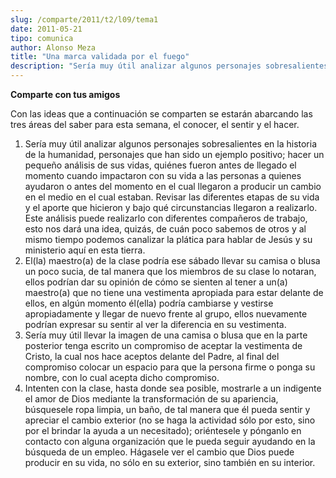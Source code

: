 ```yaml
---
slug: /comparte/2011/t2/l09/tema1
date: 2011-05-21
tipo: comunica
author: Alonso Meza
title: "Una marca validada por el fuego"
description: "Sería muy útil analizar algunos personajes sobresalientes en la historia de la  humanidad, personajes que han sido un ejemplo positivo; hacer un pequeño  análisis de sus vidas..."
---
```


**Comparte con tus amigos**

Con las ideas que a continuación se comparten se estarán abarcando las tres áreas del saber para esta semana, el conocer, el sentir y el hacer.

1.  Sería muy útil analizar algunos personajes sobresalientes en la historia de la humanidad, personajes que han sido un ejemplo positivo; hacer un pequeño análisis de sus vidas, quiénes fueron antes de llegado el momento cuando impactaron con su vida a las personas a quienes ayudaron o antes del momento en el cual llegaron a producir un cambio en el medio en el cual estaban. Revisar las diferentes etapas de su vida y el aporte que hicieron y bajo qué circunstancias llegaron a realizarlo. Este análisis puede realizarlo con diferentes compañeros de trabajo, esto nos dará una idea, quizás, de cuán poco sabemos de otros y al mismo tiempo podemos canalizar la plática para hablar de Jesús y su ministerio aquí en esta tierra.
2.  El(la) maestro(a) de la clase podría ese sábado llevar su camisa o blusa un poco sucia, de tal manera que los miembros de su clase lo notaran, ellos podrían dar su opinión de cómo se sienten al tener a un(a) maestro(a) que no tiene una vestimenta apropiada para estar delante de ellos, en algún momento él(ella) podría cambiarse y vestirse apropiadamente y llegar de nuevo frente al grupo, ellos nuevamente podrían expresar su sentir al ver la diferencia en su vestimenta.
3.  Sería muy útil llevar la imagen de una camisa o blusa que en la parte posterior tenga escrito un compromiso de aceptar la vestimenta de Cristo, la cual nos hace aceptos delante del Padre, al final del compromiso colocar un espacio para que la persona firme o ponga su nombre, con lo cual acepta dicho compromiso.
4.  Intenten con la clase, hasta donde sea posible, mostrarle a un indigente el amor de Dios mediante la transformación de su apariencia, búsquesele ropa limpia, un baño, de tal manera que él pueda sentir y apreciar el cambio exterior (no se haga la actividad sólo por esto, sino por el brindar la ayuda a un necesitado); oriéntesele y pónganlo en contacto con alguna organización que le pueda seguir ayudando en la búsqueda de un empleo. Hágasele ver el cambio que Dios puede producir en su vida, no sólo en su exterior, sino también en su interior.
